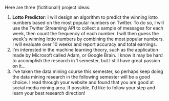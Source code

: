 Here are three (fictitional!) project ideas:

1. **Lotto Predictor**: I will design an algorithm to predict the winning lotto numbers based on the most popular numbers on Twitter. To do so, I will use the Twitter Streaming API to collect a sample of messages for each week, then count the frequency of each number. I will then guess the week's winning lotto numbers by combining the most popular numbers. I will evaluate over 10 weeks and report accuracy and total earnings.
2. I'm interested in the machine learning theory, such as the application made by Microsoft called Adam, or Google Brain. I know it may be hard to accomplish the research in 1 semester, but I still have great passion on it...
3. I've taken the data mining course this semester, so perhaps keep doing the data mining research in the following semester will be a good choice. I read through your website and found that you are good at social media mining area. If possible, I'd like to follow your step and learn your best research direction!
